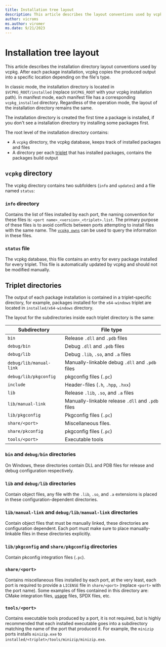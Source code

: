 ```yaml
---
title: Installation tree layout
description: This article describes the layout conventions used by vcpkg when copying build output into the installation directory.
author: vicroms
ms.author: viromer
ms.date: 9/21/2023
---
```

# Installation tree layout

This article describes the installation directory layout conventions used by vcpkg. After each
package installation, vcpkg copies the produced output into a specific location depending on the
file's type.

In classic mode, the installation directory is located in `$VCPKG_ROOT/installed` (replace
`$VCPKG_ROOT` with your vcpkg installation path). In manifest mode, each manifest file has a
corresponding `vcpkg_installed` directory. Regardless of the operation mode, the layout of the
installation directory remains the same.

The installation directory is created the first time a package is installed, if you don't see a
installation directory try installing some packages first.

The root level of the installation directory contains:

* A `vcpkg` directory, the vcpkg database, keeps track of installed packages and files
* A directory per each [triplet](../users/triplets.md) that has installed packages, contains the
  packages build output

## `vcpkg` directory

The vcpkg directory contains two subfolders (`info` and `updates`) and a file named `status`:

### `info` directory

Contains the list of files installed by each port, the naming convention for these files is: 
`<port name>_<version>_<triplet>.list`. The primary purpose of these files is to avoid conflicts
between ports attempting to install files with the same name. The [`vcpkg
owns`](../commands/owns.md) can be used to query the information in these files.

### `status` file

The vcpkg database, this file contains an entry for every package installed for every triplet. This
file is automatically updated by vcpkg and should not be modified manually.

## Triplet directories

The output of each package installation is contained in a triplet-specific directory, for example,
packages installed for the `x64-windows` triplet are located in `installed/x64-windows` directory.

The layout for the subdirectories inside each triplet directory is the same:

| Subdirectory            | File type                                         | 
| ----------------------- | ------------------------------------------------- |
| `bin`                   | Release `.dll` and `.pdb` files                   |
| `debug/bin`             | Debug `.dll` and `.pdb` files                     |
| `debug/lib`             | Debug `.lib`, `.so`, and `.a` files               |
| `debug/lib/manual-link` | Manually-linkable debug `.dll` and `.pdb` files   |
| `debug/lib/pkgconfig`   | pkgconfig files (`.pc`)                           |
| `include`               | Header-files (`.h`, `.hpp`, `.hxx`)               |
| `lib`                   | Release `.lib`, `.so`, and `.a` files             |
| `lib/manual-link`       | Manually-linkable release `.dll` and `.pdb` files |
| `lib/pkgconfig`         | Pkgconfig files (`.pc`)                           |
| `share/<port>`          | Miscellaneous files.                              |
| `share/pkconfig`        | pkgconfig files (`.pc`)                           |
| `tools/<port>`          | Executable tools                                  |


### `bin` and `debug/bin` directories

On Windows, these directories contain DLL and PDB files for release and debug configuration
respectively.

### `lib` and `debug/lib` directories

Contain object files, any file with the `.lib`, `.so`, and `.a` extensions is placed in these
configuration-dependent directories.

### `lib/manual-link` and `debug/lib/manual-link` directories

Contain object files that must be manually linked, these directories are configuration dependent.
Each port must make sure to place manually-linkable files in these directories explicitly.

### `lib/pkgconfig` and `share/pkgconfig` directories

Contain pkconfig integration files (`.pc`).

### `share/<port>`

Contains miscellaneous files installed by each port, at the very least, each port is required to
provide a `LICENSE` file in `share/<port>` (replace `<port>` with the port name). Some examples of
files contained in this directory are: CMake integration files,
[usage](../maintainers/handling-usage-files.md) files, SPDX files, etc.

### `tools/<port>`

Contains executable tools produced by a port, it is not required, but is highly recommended that
each installed executable goes into a subdirectory matching the name of the port that produced it.
For example, the `minizip` ports installs `minizip.exe` to
`installed/<triplet>/tools/minizip/minizip.exe`.
